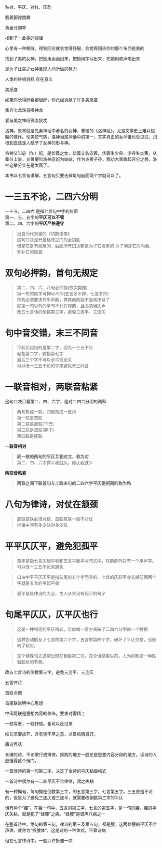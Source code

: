 
粘对、平仄、对杖、压韵  

戴着脚镣跳舞  

黄金分割率  

找到了一此美的规律  

心里有一种期待，得到回应就会觉得舒服，会觉得回应你的那个东西是美的  

找到了美的女神，把她用画画出来，把她用字写出来，把她用歌声唱出来  

是为了让美之女神重现人间所做的努力  

人类的终极目标 存在意义  

美感度  

如果你长得好看那很好，你己经贡献了许多美感度    

集齐七龙珠召唤神龙  

爱与美之神阿佛洛狄忒  

洛神。原本就是先秦神话中著名的女神，曹植的《洛神赋》，尤是文学史上难以超越的佳作。论美貌气质，洛神当属神话中的第一，其实真正的女神谁也没见过，归根到底还是人赋予了女神的形与神。

洛神又叫宓（fu）妃，是伏羲之女，伏羲又名宓羲，伏羲生少典，少典生炎黄，从辈分上说，炎黄要叫洛神宓妃为姑姑，作为炎黄子孙，我劝大家收起非分之想，洛神这辈分实在是太高了。



本书以七言句讲解，五言句只要去掉每句前面两个字就可以了。 


# 一三五不论，二四六分明  

一三五，二四六  是指七言句中字的位置  
第一、三、五字的**平仄可以不管**  
第二、四、六字的**平仄严格遵守**  

> 出自元代刘鉴的《切韵指南》  
这句口决是开启格律之门的金钥匙  
但是它是有局限的，后面所有口决都是为了它服务的
为了阐述它的内涵，弥补它的缺漏  





# 双句必押韵，首句无规定  
> 第二、四、六、八句必押韵(依次类推)   
第一句的尾字可押可不押(五言多不押，七言多押)  
押韵必须要求押平声韵，押其他韵就不是格律诗了    
除第一句以外的单句不允许押韵，且必须用仄声  
改五七言诗的倒数第三字，避免三连平、三连仄  

# 句中音交错，末三不同音  
> 平起仄起指的是第二字，因为一三五不论  
起指第二字，收指第七字  
最后三个字不可以全平或全仄  
可以改一三五不论的字来避免末三同音  

# 一联音相对，两联音粘紧  

这句口决只看第二、四、六字，是对二四六分明的阐释  

> 两句构成一联，四联构成一首诗    
第一联是首联  
第二联是颔联(下巴)  
第三联是颈联(脖子)  
第四联是尾联  

**一联音相对**  
> **同一联的两句的平仄互相对立，称为对**  
第二、四、六字你平我就仄，你仄我就平  

**两联音粘紧**  
>**两联之间下联首句与上联末句的二四六字平仄是相同的称为粘**  
  
# 八句为律诗，对仗在颔颈  

> 颔联颈联必须对仗，首联尾联一般不对仗  
排律中间有多少联对多少联  


# 平平仄仄平，避免犯孤平  

> 孤平是指七言仄起平收和五言平起平收句式中，除韵脚外只有一个平声字。可以改一三五不论来避免  

> 口决中平平仄仄平是指句尾的五个字而言的，七言的仄起平收去掉前面两个字就是五言的平起平收  

> 孤平是格律诗的大忌，古人从来没有孤平的句子  

# 句尾平仄仄，仄平仄也行  

> 这是一种特定的平仄格式，它似唯一官方突破了二四六分明的一个特例  

> 这种变动触及了七言的第六个字，五言的第四个字，破坏了平仄交错，也影响了粘对。  

> 这个特殊句式通常出现在倒数第二句，在全诗结束以前，人为的制造一种跌宕起伏的节奏。  


改五七言诗的倒数第三字，避免三连平、三连仄  


五言律诗

首联点题  

首尾联说明中心思想

中间两联是思想内容的修饰，要求对得精工  


一联写景，一联抒情。也可以反过来  

结句须要放开，含有馀不尽之意，以景结情最好。 

唐诗百话  

长编的诗，不论歌行或排律，换韵的地方一般总是思想内容分段的地方。读诗的人应懂得这个窍门。  


一首律诗的第一句第二字，决定了全诗的平仄粘缀格式  


一首诗中偶尔有一二处平仄不合律律，谓之失粘  


有一种拗句，每句拗在倒数第三字，即五言第三字，七言第五字。三五原是不论的，但是为了避免三连仄或三连平，就需要改倒数第三字的平仄  


诗有两个“腰”。在每一句中，五言的第三字，七言的第五字，是一句的腰。腰的平仄失粘，就是犯了“蜂腰”之病。“蜂腰”是调声八病之一


在整首诗中，绝句的第三句，律诗的第三及第五句，都是腰。这两处腰的平仄不合声律，就称为“折腰体”。这是诗的一种体式，不算诗病


但在七言律诗中，一般只许折腰一次

